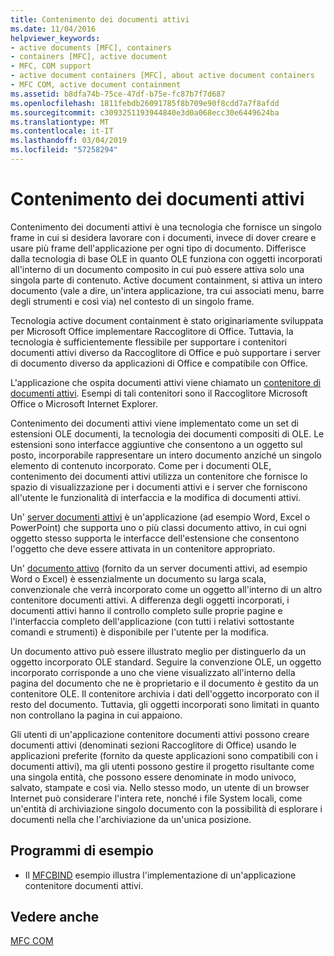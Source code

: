 ```yaml
---
title: Contenimento dei documenti attivi
ms.date: 11/04/2016
helpviewer_keywords:
- active documents [MFC], containers
- containers [MFC], active document
- MFC, COM support
- active document containers [MFC], about active document containers
- MFC COM, active document containment
ms.assetid: b8dfa74b-75ce-47df-b75e-fc87b7f7d687
ms.openlocfilehash: 1811febdb26091785f8b709e90f8cdd7a7f8afdd
ms.sourcegitcommit: c3093251193944840e3d0a068ecc30e6449624ba
ms.translationtype: MT
ms.contentlocale: it-IT
ms.lasthandoff: 03/04/2019
ms.locfileid: "57258294"
---
```

# <a name="active-document-containment"></a>Contenimento dei documenti attivi

Contenimento dei documenti attivi è una tecnologia che fornisce un singolo frame in cui si desidera lavorare con i documenti, invece di dover creare e usare più frame dell'applicazione per ogni tipo di documento. Differisce dalla tecnologia di base OLE in quanto OLE funziona con oggetti incorporati all'interno di un documento composito in cui può essere attiva solo una singola parte di contenuto. Active document containment, si attiva un intero documento (vale a dire, un'intera applicazione, tra cui associati menu, barre degli strumenti e così via) nel contesto di un singolo frame.

Tecnologia active document containment è stato originariamente sviluppata per Microsoft Office implementare Raccoglitore di Office. Tuttavia, la tecnologia è sufficientemente flessibile per supportare i contenitori documenti attivi diverso da Raccoglitore di Office e può supportare i server di documento diverso da applicazioni di Office e compatibile con Office.

L'applicazione che ospita documenti attivi viene chiamato un [contenitore di documenti attivi](../mfc/active-document-containers.md). Esempi di tali contenitori sono il Raccoglitore Microsoft Office o Microsoft Internet Explorer.

Contenimento dei documenti attivi viene implementato come un set di estensioni OLE documenti, la tecnologia dei documenti compositi di OLE. Le estensioni sono interfacce aggiuntive che consentono a un oggetto sul posto, incorporabile rappresentare un intero documento anziché un singolo elemento di contenuto incorporato. Come per i documenti OLE, contenimento dei documenti attivi utilizza un contenitore che fornisce lo spazio di visualizzazione per i documenti attivi e i server che forniscono all'utente le funzionalità di interfaccia e la modifica di documenti attivi.

Un' [server documenti attivi](../mfc/active-document-servers.md) è un'applicazione (ad esempio Word, Excel o PowerPoint) che supporta uno o più classi documento attivo, in cui ogni oggetto stesso supporta le interfacce dell'estensione che consentono l'oggetto che deve essere attivata in un contenitore appropriato.

Un' [documento attivo](../mfc/active-documents.md) (fornito da un server documenti attivi, ad esempio Word o Excel) è essenzialmente un documento su larga scala, convenzionale che verrà incorporato come un oggetto all'interno di un altro contenitore documenti attivi. A differenza degli oggetti incorporati, i documenti attivi hanno il controllo completo sulle proprie pagine e l'interfaccia completo dell'applicazione (con tutti i relativi sottostante comandi e strumenti) è disponibile per l'utente per la modifica.

Un documento attivo può essere illustrato meglio per distinguerlo da un oggetto incorporato OLE standard. Seguire la convenzione OLE, un oggetto incorporato corrisponde a uno che viene visualizzato all'interno della pagina del documento che ne è proprietario e il documento è gestito da un contenitore OLE. Il contenitore archivia i dati dell'oggetto incorporato con il resto del documento. Tuttavia, gli oggetti incorporati sono limitati in quanto non controllano la pagina in cui appaiono.

Gli utenti di un'applicazione contenitore documenti attivi possono creare documenti attivi (denominati sezioni Raccoglitore di Office) usando le applicazioni preferite (fornito da queste applicazioni sono compatibili con i documenti attivi), ma gli utenti possono gestire il progetto risultante come una singola entità, che possono essere denominate in modo univoco, salvato, stampate e così via. Nello stesso modo, un utente di un browser Internet può considerare l'intera rete, nonché i file System locali, come un'entità di archiviazione singolo documento con la possibilità di esplorare i documenti nella che l'archiviazione da un'unica posizione.

## <a name="sample-programs"></a>Programmi di esempio

- Il [MFCBIND](../visual-cpp-samples.md) esempio illustra l'implementazione di un'applicazione contenitore documenti attivi.

## <a name="see-also"></a>Vedere anche

[MFC COM](../mfc/mfc-com.md)
